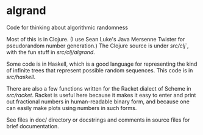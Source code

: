 # algrand
Code for thinking about algorithmic randomness

Most of this is in Clojure.  (I use Sean Luke's Java Mersenne Twister
for pseudorandom number generation.) The Clojure source is under
*src/clj*`, with the fun stuff in *src/clj/algrand*.

Some code is in Haskell, which is a good language for representing the
kind of infinite trees that represent possible random sequences.  This
code is in *src/haskell*.

There are also a few functions written for the Racket dialect of Scheme
in *src/racket*.  Racket is useful here because it makes it easy to
enter and print out fractional numbers in human-readable binary form,
and because one can easily make plots using numbers in such forms.

See files in doc/ directory or docstrings and comments in source files
for brief documentation.
